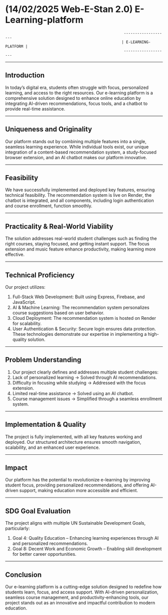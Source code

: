 # (14/02/2025  Web-E-Stan 2.0)   E-Learning-platform
                                                         --------------------
                                                        | E-LEARNING-PLATFORM |
                                                         --------------------


-------------
Introduction
-------------
In today’s digital era, students often struggle with focus, personalized learning, and access to the right resources. Our e-learning platform is a comprehensive solution designed to enhance online education by integrating AI-driven recommendations, focus tools, and a chatbot to provide real-time assistance.


--------------------------
Uniqueness and Originality
--------------------------
Our platform stands out by combining multiple features into a single, seamless learning experience. While individual tools exist, our unique integration of a content-based recommendation system, a study-focused browser extension, and an AI chatbot makes our platform innovative.

-----------
Feasibility 
-----------
We have successfully implemented and deployed key features, ensuring technical feasibility. The recommendation system is live on Render, the chatbot is integrated, and all components, including login authentication and course enrollment, function smoothly.

------------------------------------
Practicality & Real-World Viability 
-----------------------------------
The solution addresses real-world student challenges such as finding the right courses, staying focused, and getting instant support. The focus extension and music feature enhance productivity, making learning more effective.

----------------------
Technical Proficiency 
---------------------
Our project utilizes:
1. Full-Stack Web Development: Built using Express,  Firebase, and JavaScript.
2. AI & Machine Learning: The recommendation system personalizes course suggestions based on user behavior.
3. Cloud Deployment: The recommendation system is hosted on Render for scalability.
4. User Authentication & Security: Secure login ensures data protection.
These technologies demonstrate our expertise in implementing a high-quality solution.

------------------------
Problem Understanding 
-----------------------
1. Our project clearly defines and addresses multiple student challenges:
2. Lack of personalized learning → Solved through AI recommendations.
3. Difficulty in focusing while studying → Addressed with the focus extension.
4. Limited real-time assistance → Solved using an AI chatbot.
5. Course management issues → Simplified through a seamless enrollment system.

--------------------------
Implementation & Quality 
-------------------------
The project is fully implemented, with all key features working and deployed. Our structured architecture ensures smooth navigation, scalability, and an enhanced user experience.

--------
Impact 
--------
Our platform has the potential to revolutionize e-learning by improving student focus, providing personalized recommendations, and offering AI-driven support, making education more accessible and efficient.

-------------------
SDG Goal Evaluation 
--------------------
The project aligns with multiple UN Sustainable Development Goals, particularly:
1. Goal 4: Quality Education – Enhancing learning experiences through AI and personalized recommendations.
2. Goal 8: Decent Work and Economic Growth – Enabling skill development for better career opportunities.

-----------
Conclusion
-----------
Our e-learning platform is a cutting-edge solution designed to redefine how students learn, focus, and access support. With AI-driven personalization, seamless course management, and productivity-enhancing tools, our project stands out as an innovative and impactful contribution to modern education.
